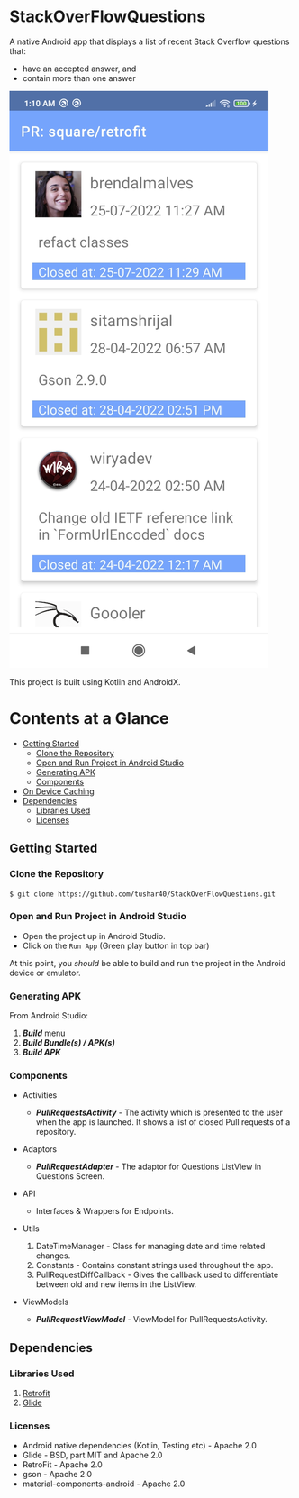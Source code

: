 # StackOverFlowQuestions

A native Android app that displays a list of recent Stack Overflow questions that:
- have an accepted answer, and
- contain more than one answer

​![alt text](https://github.com/tushar40/GithubPRs/blob/master/readme-images/githubclosedprs.png)


This project is built using Kotlin and AndroidX.

# Contents at a Glance
* [Getting Started](#getting-started)
  * [Clone the Repository](#clone-the-repository)
  * [Open and Run Project in Android Studio](#open-and-run-project-in-android-studio)
  * [Generating APK](#generating-apk)
  * [Components](#components)
* [On Device Caching](#on-device-caching)
* [Dependencies](#dependencies)
  * [Libraries Used](#libraries-used)
  * [Licenses](#licenses)
## Getting Started

### Clone the Repository

```
$ git clone https://github.com/tushar40/StackOverFlowQuestions.git
```

### Open and Run Project in Android Studio

- Open the project up in Android Studio.
- Click on the `Run App` (Green play button in top bar)

At this point, you *should* be able to build and run the project in the Android device or emulator.

### Generating APK

From Android Studio:

1. ***Build*** menu
2. ***Build Bundle(s) / APK(s)***
3. ***Build APK***

### Components
- Activities
  - ***PullRequestsActivity*** - The activity which is presented to the user when the app is launched. It shows a list of closed Pull requests of a repository.


- Adaptors
  - ***PullRequestAdapter*** - The adaptor for Questions ListView in Questions Screen.

- API
  - Interfaces & Wrappers for Endpoints.

- Utils
  1. DateTimeManager - Class for managing date and time related changes.
  2. Constants - Contains constant strings used throughout the app.
  3. PullRequestDiffCallback - Gives the callback used to differentiate between old and new items in the ListView.

- ViewModels
  - ***PullRequestViewModel*** - ViewModel for PullRequestsActivity.

## Dependencies

### Libraries Used

  1. [Retrofit](https://square.github.io/retrofit/)
  4. [Glide](https://github.com/bumptech/glide)

### Licenses

- Android native dependencies (Kotlin, Testing etc) - Apache 2.0
- Glide - BSD, part MIT and Apache 2.0
- RetroFit - Apache 2.0
- gson - Apache 2.0
- material-components-android - Apache 2.0
